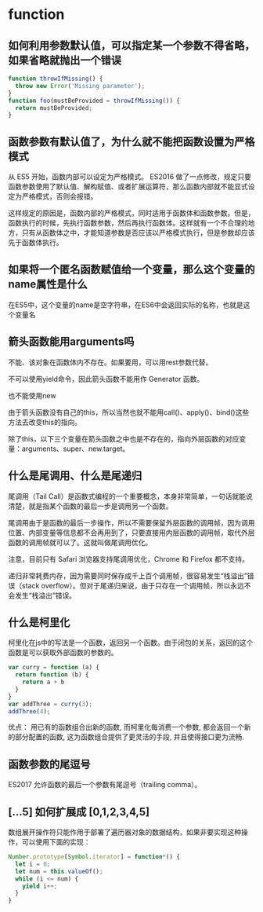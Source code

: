 # function

## 如何利用参数默认值，可以指定某一个参数不得省略，如果省略就抛出一个错误

```js
function throwIfMissing() {
  throw new Error('Missing parameter');
}
function foo(mustBeProvided = throwIfMissing()) {
  return mustBeProvided;
}
```

## 函数参数有默认值了，为什么就不能把函数设置为严格模式

从 ES5 开始，函数内部可以设定为严格模式。
ES2016 做了一点修改，规定只要函数参数使用了默认值、解构赋值、或者扩展运算符，那么函数内部就不能显式设定为严格模式，否则会报错。

这样规定的原因是，函数内部的严格模式，同时适用于函数体和函数参数。但是，函数执行的时候，先执行函数参数，然后再执行函数体。这样就有一个不合理的地方，只有从函数体之中，才能知道参数是否应该以严格模式执行，但是参数却应该先于函数体执行。

## 如果将一个匿名函数赋值给一个变量，那么这个变量的name属性是什么

在ES5中，这个变量的name是空字符串，在ES6中会返回实际的名称，也就是这个变量名

## 箭头函数能用arguments吗

不能、该对象在函数体内不存在。如果要用，可以用rest参数代替。

不可以使用yield命令，因此箭头函数不能用作 Generator 函数。

也不能使用new

由于箭头函数没有自己的this，所以当然也就不能用call()、apply()、bind()这些方法去改变this的指向。

除了this，以下三个变量在箭头函数之中也是不存在的，指向外层函数的对应变量：arguments、super、new.target。

## 什么是尾调用、什么是尾递归

尾调用（Tail Call）是函数式编程的一个重要概念，本身非常简单，一句话就能说清楚，就是指某个函数的最后一步是调用另一个函数。

尾调用由于是函数的最后一步操作，所以不需要保留外层函数的调用帧，因为调用位置、内部变量等信息都不会再用到了，只要直接用内层函数的调用帧，取代外层函数的调用帧就可以了。这就叫做尾调用优化。

注意，目前只有 Safari 浏览器支持尾调用优化，Chrome 和 Firefox 都不支持。

递归非常耗费内存，因为需要同时保存成千上百个调用帧，很容易发生“栈溢出”错误（stack overflow）。但对于尾递归来说，由于只存在一个调用帧，所以永远不会发生“栈溢出”错误。

## 什么是柯里化

柯里化在js中的写法是一个函数，返回另一个函数。由于闭包的关系，返回的这个函数是可以获取外部函数的参数的。

```js
var curry = function (a) {
  return function (b) {
    return a + b
  }
}
var addThree = curry(3);
addThree(4);
```

优点： 用已有的函数组合出新的函数, 而柯里化每消费一个参数, 都会返回一个新的部分配置的函数, 这为函数组合提供了更灵活的手段, 并且使得接口更为流畅.

## 函数参数的尾逗号

ES2017 允许函数的最后一个参数有尾逗号（trailing comma）。

## [...5] 如何扩展成 [0,1,2,3,4,5]

数组展开操作符只能作用于部署了遍历器对象的数据结构，如果非要实现这种操作，可以使用下面的实现：

```js
Number.prototype[Symbol.iterator] = function*() {
  let i = 0;
  let num = this.valueOf();
  while (i <= num) {
    yield i++;
  }
}
```

